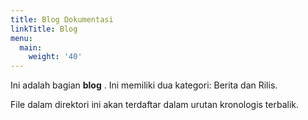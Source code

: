 ```yaml
---
title: Blog Dokumentasi
linkTitle: Blog
menu:
  main:
    weight: '40'
---
```


Ini adalah bagian **blog** . Ini memiliki dua kategori: Berita dan Rilis.

File dalam direktori ini akan terdaftar dalam urutan kronologis terbalik.
